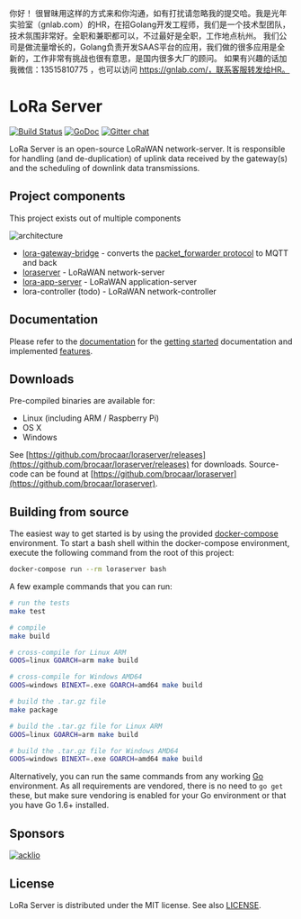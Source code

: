 你好！
很冒昧用这样的方式来和你沟通，如有打扰请忽略我的提交哈。我是光年实验室（gnlab.com）的HR，在招Golang开发工程师，我们是一个技术型团队，技术氛围非常好。全职和兼职都可以，不过最好是全职，工作地点杭州。
我们公司是做流量增长的，Golang负责开发SAAS平台的应用，我们做的很多应用是全新的，工作非常有挑战也很有意思，是国内很多大厂的顾问。
如果有兴趣的话加我微信：13515810775  ，也可以访问 https://gnlab.com/，联系客服转发给HR。
# LoRa Server

[![Build Status](https://travis-ci.org/brocaar/loraserver.svg?branch=master)](https://travis-ci.org/brocaar/loraserver)
[![GoDoc](https://godoc.org/github.com/brocaar/loraserver?status.svg)](https://godoc.org/github.com/brocaar/loraserver)
[![Gitter chat](https://badges.gitter.im/Join%20Chat.svg)](https://gitter.im/loraserver/loraserver)

LoRa Server is an open-source LoRaWAN network-server. It is responsible for
handling (and de-duplication) of uplink data received by the gateway(s)
and the scheduling of downlink data transmissions.

## Project components

This project exists out of multiple components

![architecture](https://www.gliffy.com/go/publish/image/11010339/L.png)

* [lora-gateway-bridge](https://docs.loraserver.io/lora-gateway-bridge) - converts
  the [packet_forwarder protocol](https://github.com/Lora-net/packet_forwarder/blob/master/PROTOCOL.TXT)
  to MQTT and back
* [loraserver](https://docs.loraserver.io/loraserver/) - LoRaWAN network-server
* [lora-app-server](https://docs.loraserver.io/lora-app-server/) - LoRaWAN
  application-server
* lora-controller (todo) - LoRaWAN network-controller

## Documentation

Please refer to the [documentation](https://docs.loraserver.io/loraserver/) for the
[getting started](https://docs.loraserver.io/loraserver/getting-started/)
documentation and implemented [features](https://docs.loraserver.io/loraserver/features/).

## Downloads

Pre-compiled binaries are available for:

* Linux (including ARM / Raspberry Pi)
* OS X
* Windows

See [https://github.com/brocaar/loraserver/releases](https://github.com/brocaar/loraserver/releases)
for downloads. Source-code can be found at
[https://github.com/brocaar/loraserver](https://github.com/brocaar/loraserver).

## Building from source

The easiest way to get started is by using the provided 
[docker-compose](https://docs.docker.com/compose/) environment. To start a bash
shell within the docker-compose environment, execute the following command from
the root of this project:

```bash
docker-compose run --rm loraserver bash
```

A few example commands that you can run:

```bash
# run the tests
make test

# compile
make build

# cross-compile for Linux ARM
GOOS=linux GOARCH=arm make build

# cross-compile for Windows AMD64
GOOS=windows BINEXT=.exe GOARCH=amd64 make build

# build the .tar.gz file
make package

# build the .tar.gz file for Linux ARM
GOOS=linux GOARCH=arm make build

# build the .tar.gz file for Windows AMD64
GOOS=windows BINEXT=.exe GOARCH=amd64 make build
```

Alternatively, you can run the same commands from any working
[Go](https://golang.org/) environment. As all requirements are vendored,
there is no need to `go get` these, but make sure vendoring is enabled for
your Go environment or that you have Go 1.6+ installed.

## Sponsors

[![acklio](docs/img/sponsors/acklio.png)](http://www.ackl.io/)

## License

LoRa Server is distributed under the MIT license. See also
[LICENSE](https://github.com/brocaar/loraserver/blob/master/LICENSE).
